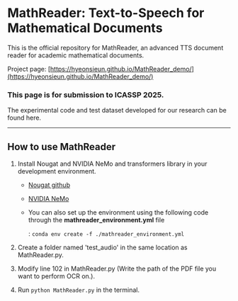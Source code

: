 # MathReader: Text-to-Speech for Mathematical Documents

This is the official repository for MathReader, an advanced TTS document reader for academic mathematical documents. 

Project page: [https://hyeonsieun.github.io/MathReader_demo/](https://hyeonsieun.github.io/MathReader_demo/)

### This page is for submission to ICASSP 2025.

The experimental code and test dataset developed for our research can be found here.

---

## How to use MathReader

1. Install Nougat and NVIDIA NeMo and transformers library in your development environment.
   - [Nougat github](https://github.com/facebookresearch/nougat)
   - [NVIDIA NeMo](https://docs.nvidia.com/nemo-framework/user-guide/latest/nemotoolkit/tts/models.html#vits)
   - You can also set up the environment using the following code through the **mathreader_environment.yml** file

     : `conda env create -f ./mathreader_environment.yml`
2. Create a folder named 'test_audio' in the same location as MathReader.py.

3. Modify line 102 in MathReader.py (Write the path of the PDF file you want to perform OCR on.).

4. Run `python MathReader.py` in the terminal.


